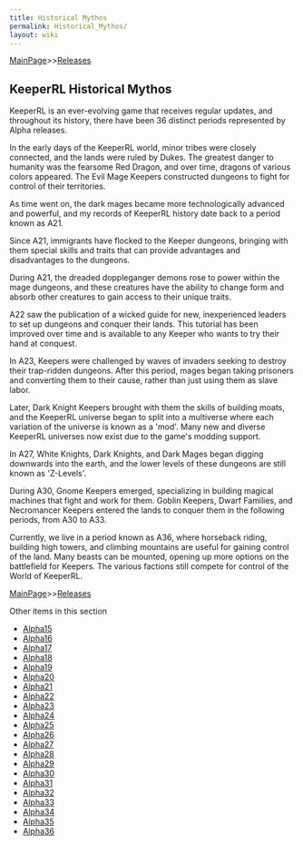 ```yaml
---
title: Historical Mythos
permalink: Historical_Mythos/
layout: wiki
---
```


[MainPage](/keeperrl_wiki/ "wikilink")>>[Releases](/keeperrl_wiki/Releases "wikilink")


KeeperRL Historical Mythos
--------------------------

KeeperRL is an ever-evolving game that receives regular updates, and throughout its history, there have been 36 distinct periods represented by Alpha releases.


In the early days of the KeeperRL world, minor tribes were closely connected, and the lands were ruled by Dukes. The greatest danger to humanity was the fearsome Red Dragon, and over time, dragons of various colors appeared. The Evil Mage Keepers constructed dungeons to fight for control of their territories.


As time went on, the dark mages became more technologically advanced and powerful, and my records of KeeperRL history date back to a period known as A21.


Since A21, immigrants have flocked to the Keeper dungeons, bringing with them special skills and traits that can provide advantages and disadvantages to the dungeons.


During A21, the dreaded doppleganger demons rose to power within the mage dungeons, and these creatures have the ability to change form and absorb other creatures to gain access to their unique traits.


A22 saw the publication of a wicked guide for new, inexperienced leaders to set up dungeons and conquer their lands. This tutorial has been improved over time and is available to any Keeper who wants to try their hand at conquest.


In A23, Keepers were challenged by waves of invaders seeking to destroy their trap-ridden dungeons. After this period, mages began taking prisoners and converting them to their cause, rather than just using them as slave labor.


Later, Dark Knight Keepers brought with them the skills of building moats, and the KeeperRL universe began to split into a multiverse where each variation of the universe is known as a 'mod'. Many new and diverse KeeperRL universes now exist due to the game's modding support.


In A27, White Knights, Dark Knights, and Dark Mages began digging downwards into the earth, and the lower levels of these dungeons are still known as 'Z-Levels'.


During A30, Gnome Keepers emerged, specializing in building magical machines that fight and work for them. Goblin Keepers, Dwarf Families, and Necromancer Keepers entered the lands to conquer them in the following periods, from A30 to A33.


Currently, we live in a period known as A36, where horseback riding, building high towers, and climbing mountains are useful for gaining control of the land. Many beasts can be mounted, opening up more options on the battlefield for Keepers. The various factions still compete for control of the World of KeeperRL.


[MainPage](/keeperrl_wiki/ "wikilink")>>[Releases](/keeperrl_wiki/Releases "wikilink")

Other items in this section
-    [Alpha15](/keeperrl_wiki/Alpha15 "wikilink")
-    [Alpha16](/keeperrl_wiki/Alpha16 "wikilink")
-    [Alpha17](/keeperrl_wiki/Alpha17 "wikilink")
-    [Alpha18](/keeperrl_wiki/Alpha18 "wikilink")
-    [Alpha19](/keeperrl_wiki/Alpha19 "wikilink")
-    [Alpha20](/keeperrl_wiki/Alpha20 "wikilink")
-    [Alpha21](/keeperrl_wiki/Alpha21 "wikilink")
-    [Alpha22](/keeperrl_wiki/Alpha22 "wikilink")
-    [Alpha23](/keeperrl_wiki/Alpha23 "wikilink")
-    [Alpha24](/keeperrl_wiki/Alpha24 "wikilink")
-    [Alpha25](/keeperrl_wiki/Alpha25 "wikilink")
-    [Alpha26](/keeperrl_wiki/Alpha26 "wikilink")
-    [Alpha27](/keeperrl_wiki/Alpha27 "wikilink")
-    [Alpha28](/keeperrl_wiki/Alpha28 "wikilink")
-    [Alpha29](/keeperrl_wiki/Alpha29 "wikilink")
-    [Alpha30](/keeperrl_wiki/Alpha30 "wikilink")
-    [Alpha31](/keeperrl_wiki/Alpha31 "wikilink")
-    [Alpha32](/keeperrl_wiki/Alpha32 "wikilink")
-    [Alpha33](/keeperrl_wiki/Alpha33 "wikilink")
-    [Alpha34](/keeperrl_wiki/Alpha34 "wikilink")
-    [Alpha35](/keeperrl_wiki/Alpha35 "wikilink")
-    [Alpha36](/keeperrl_wiki/Alpha36 "wikilink")
